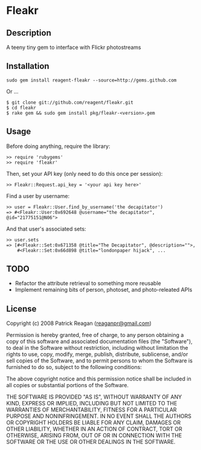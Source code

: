 # Fleakr

## Description

A teeny tiny gem to interface with Flickr photostreams

## Installation

    sudo gem install reagent-fleakr --source=http://gems.github.com
    
Or ...

    $ git clone git://github.com/reagent/fleakr.git
    $ cd fleakr
    $ rake gem && sudo gem install pkg/fleakr-<version>.gem

## Usage

Before doing anything, require the library:

    >> require 'rubygems'
    >> require 'fleakr'

Then, set your API key (only need to do this once per session):

    >> Fleakr::Request.api_key = '<your api key here>'
    
Find a user by username:

    >> user = Fleakr::User.find_by_username('the decapitator')
    => #<Fleakr::User:0x692648 @username="the decapitator", @id="21775151@N06">

And that user's associated sets:

    >> user.sets
    => [#<Fleakr::Set:0x671358 @title="The Decapitator", @description="">, 
        #<Fleakr::Set:0x66d898 @title="londonpaper hijack", ...

## TODO

* Refactor the attribute retrieval to something more reusable
* Implement remaining bits of person, photoset, and photo-releated APIs
        
## License

Copyright (c) 2008 Patrick Reagan (reaganpr@gmail.com)

Permission is hereby granted, free of charge, to any person
obtaining a copy of this software and associated documentation
files (the "Software"), to deal in the Software without
restriction, including without limitation the rights to use,
copy, modify, merge, publish, distribute, sublicense, and/or sell
copies of the Software, and to permit persons to whom the
Software is furnished to do so, subject to the following
conditions:

The above copyright notice and this permission notice shall be
included in all copies or substantial portions of the Software.

THE SOFTWARE IS PROVIDED "AS IS", WITHOUT WARRANTY OF ANY KIND,
EXPRESS OR IMPLIED, INCLUDING BUT NOT LIMITED TO THE WARRANTIES
OF MERCHANTABILITY, FITNESS FOR A PARTICULAR PURPOSE AND
NONINFRINGEMENT. IN NO EVENT SHALL THE AUTHORS OR COPYRIGHT
HOLDERS BE LIABLE FOR ANY CLAIM, DAMAGES OR OTHER LIABILITY,
WHETHER IN AN ACTION OF CONTRACT, TORT OR OTHERWISE, ARISING
FROM, OUT OF OR IN CONNECTION WITH THE SOFTWARE OR THE USE OR
OTHER DEALINGS IN THE SOFTWARE.
